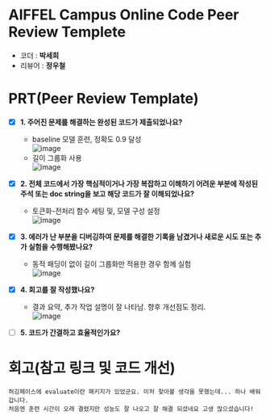 # AIFFEL Campus Online Code Peer Review Templete
- 코더 : __박세희__
- 리뷰어 : __정우철__


# PRT(Peer Review Template)
- [x]  **1. 주어진 문제를 해결하는 완성된 코드가 제출되었나요?**
    - baseline 모델 훈련, 정확도 0.9 달성  
      ![image](https://github.com/user-attachments/assets/e9ae13a1-94e3-4acd-aced-24cb1f4c5543)
    - 길이 그룹화 사용  
      ![image](https://github.com/user-attachments/assets/eee71352-db76-4d2d-96b3-34205f01ab15)


    
- [x]  **2. 전체 코드에서 가장 핵심적이거나 가장 복잡하고 이해하기 어려운 부분에 작성된 
주석 또는 doc string을 보고 해당 코드가 잘 이해되었나요?**
    - 토큰화-전처리 함수 세팅 및, 모델 구성 설정  
      ![image](https://github.com/user-attachments/assets/a8566a4d-1f4a-483b-8302-e3bfce240ff2)
      

        
- [x]  **3. 에러가 난 부분을 디버깅하여 문제를 해결한 기록을 남겼거나
새로운 시도 또는 추가 실험을 수행해봤나요?**
    - 동적 패딩이 없이 길이 그룹화만 적용한 경우 함께 실험  
      ![image](https://github.com/user-attachments/assets/21c7b683-9c88-4d53-909f-008716503fd5)  

- [x]  **4. 회고를 잘 작성했나요?**
    - 결과 요약, 추가 작업 설명이 잘 나타남. 향후 개선점도 정리.  
    ![image](https://github.com/user-attachments/assets/ceea0636-313b-440e-a817-b05070ee82d4)
    
        
- [ ]  **5. 코드가 간결하고 효율적인가요?**


# 회고(참고 링크 및 코드 개선)
```
허깅페이스에 evaluate이란 패키지가 있었군요. 미처 찾아볼 생각을 못했는데... 하나 배워갑니다.  
처음엔 훈련 시간이 오래 결렸지만 성능도 잘 나오고 잘 해결 되셨네요 고생 많으셨습니다!   
```

